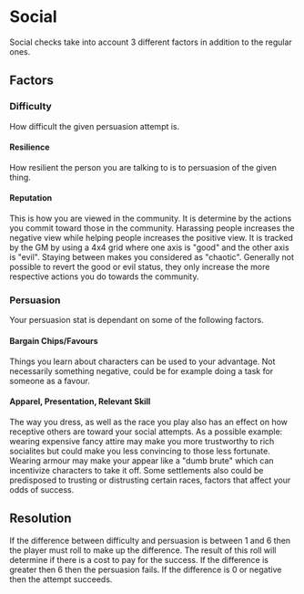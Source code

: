 # Social

Social checks take into account 3 different factors in addition to the regular ones.

## Factors

### Difficulty
How difficult the given persuasion attempt is.

#### Resilience
How resilient the person you are talking to is to persuasion of the given thing.

#### Reputation
This is how you are viewed in the community. It is determine by the actions you commit toward those in the community. Harassing people increases the negative view while helping people increases the positive view. It is tracked by the GM by using a 4x4 grid where one axis is "good" and the other axis is "evil". Staying between makes you considered as "chaotic". Generally not possible to revert the good or evil status, they only increase the more respective actions you do towards the community.

### Persuasion
Your persuasion stat is dependant on some of the following factors.

#### Bargain Chips/Favours
Things you learn about characters can be used to your advantage. Not necessarily something negative, could be for example doing a task for someone as a favour.


#### Apparel, Presentation, Relevant Skill
The way you dress, as well as the race you play also has an effect on how receptive others are toward your social attempts. As a possible example: wearing expensive fancy attire may make you more trustworthy to rich socialites but could make you less convincing to those less fortunate. Wearing armour may make your appear like a "dumb brute" which can incentivize characters to take it off. Some settlements also could be predisposed to trusting or distrusting certain races, factors that affect your odds of success.

## Resolution
If the difference between difficulty and persuasion is between 1 and 6 then the player must roll to make up the difference. The result of this roll will determine if there is a cost to pay for the success. If the difference is greater then 6 then the persuasion fails. If the difference is 0 or negative then the attempt succeeds.
